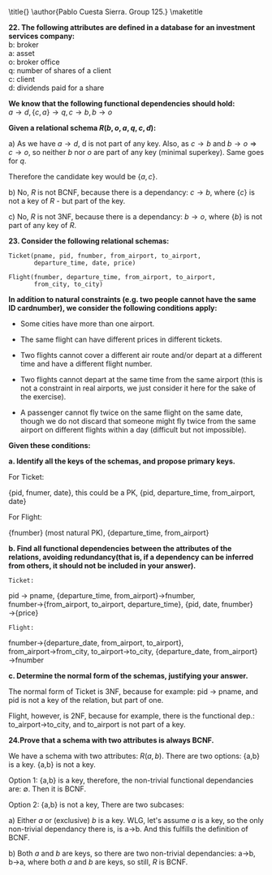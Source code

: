 \title{}
\author{Pablo Cuesta Sierra. Group 125.}
\maketitle

**22. The following attributes are defined in a database for an investment services company:**\
b: broker\
a: asset\
o: broker office\
q: number of shares of a client\
c: client \
d: dividends paid for a share

**We know that the following functional dependencies should hold:**\
$a\rightarrow d, \{c, a\}\rightarrow q, c\rightarrow  b, b\rightarrow o$

**Given a relational schema $R(b, o, a, q, c, d)$:**


a) As we have $a\rightarrow d$, d is not part of any key. 
Also, as $c\rightarrow  b$ and $b\rightarrow o \Rightarrow c\rightarrow o$, so neither $b$ nor $o$ are part of any key (minimal superkey). Same goes for $q$.

Therefore the candidate key would be $\{ a, c\}$. 

b) No, $R$ is not BCNF, because there is a dependancy: $c\rightarrow b$, where {$c$} is not a key of $R$ - but part of the key.

c) No, $R$ is not 3NF, because there is a dependancy: $b\rightarrow o$, where {$b$} is not part of any key of $R$.


**23. Consider the following relational schemas:**

    Ticket(pname, pid, fnumber, from_airport, to_airport, 
           departure_time, date, price)

    Flight(fnumber, departure_time, from_airport, to_airport, 
           from_city, to_city)

**In addition to natural constraints (e.g. two people cannot have the same ID cardnumber), we consider the following conditions apply:**

 - Some cities have more than one airport.

 - The same flight can have different prices in different tickets.

 - Two flights cannot cover a different air route and/or depart at a different time and have a different flight number.

 - Two flights cannot depart at the same time from the same airport (this is not a constraint in real airports, we just consider it here for the  sake of the exercise).
 
 - A passenger cannot fly twice on the same flight on the same date, though we do not discard that someone might fly twice from the same airport on different flights within a day (difficult but not impossible).

**Given these conditions:**

**a. Identify all the keys of the schemas, and propose primary keys.**

For Ticket:

{pid, fnumer, date}, this could be a PK, {pid, departure_time, from_airport, date}

For Flight:

{fnumber} (most natural PK), {departure_time, from_airport}


**b. Find all functional dependencies between the attributes of the relations, avoiding redundancy(that is, if a dependency can be inferred from others, it should not be included in your answer).**

    Ticket:
pid $\rightarrow$ pname, {departure_time, from_airport}$\rightarrow$fnumber, fnumber$\rightarrow${from_airport, to_airport, departure_time}, {pid, date, fnumber}$\rightarrow${price}

    Flight:
fnumber$\rightarrow${departure_date, from_airport, to_airport}, from_airport$\rightarrow$from_city, to_airport$\rightarrow$to_city, {departure_date, from_airport}$\rightarrow$fnumber

**c. Determine the normal form of the schemas, justifying your answer.**

The normal form of Ticket is 3NF, because for example: pid $\rightarrow$ pname, and pid is not a key of the relation, but part of one.

Flight, however, is 2NF, because for example, there is the functional dep.: to_airport$\rightarrow$to_city, and to_airport is not part of a key.

**24.Prove that a schema with two attributes is always BCNF.**

We have a schema with two attributes: $R(a,b)$.
There are two options: {a,b} is a key. {a,b} is not a key.

Option 1: {a,b} is a key, therefore, the non-trivial functional dependancies are: $\emptyset$. Then it is BCNF.

Option 2: {a,b} is not a key, There are two subcases:

a) Either $a$ or (exclusive) $b$ is a key. WLG, let's assume $a$ is a key, so the only non-trivial dependancy there is, is a$\rightarrow$b. And this fulfills the definition of BCNF.

b) Both $a$ and $b$ are keys, so there are two non-trivial dependancies: 
a$\rightarrow$b, b$\rightarrow$a, where both $a$ and $b$ are keys, so still, $R$ is BCNF.